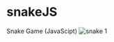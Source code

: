 # snakeJS
Snake Game (JavaScipt)
![snake 1](https://github.com/jdziecielski/snakeJS/assets/106883711/a603154d-c1d1-48df-8395-dd354b260a35)
